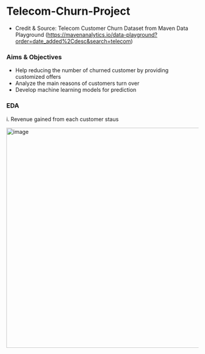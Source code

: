 # Telecom-Churn-Project
- Credit & Source: Telecom Customer Churn Dataset from Maven Data Playground (https://mavenanalytics.io/data-playground?order=date_added%2Cdesc&search=telecom)
### Aims & Objectives
- Help reducing the number of churned customer by providing customized offers
- Analyze the main reasons of customers turn over
- Develop machine learning models for prediction
### EDA
i. Revenue gained from each customer staus

<img width="576" alt="image" src="https://github.com/user-attachments/assets/a3a14d5a-67ea-436b-b18a-e6a7b33a96b9" />

